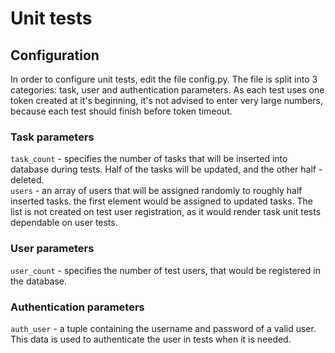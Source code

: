 # Unit tests

## Configuration
In order to configure unit tests, edit the file config.py.
The file is split into 3 categories: task, user and authentication parameters.
As each test uses one token created at it's beginning, it's not advised to enter very large numbers,
because each test should finish before token timeout.

### Task parameters
<code>task_count</code> - specifies the number of tasks that will be inserted into database during tests.
Half of the tasks will be updated, and the other half - deleted.  
<code>users</code> - an array of users that will be assigned randomly to roughly half inserted tasks.
the first element would be assigned to updated tasks.
The list is not created on test user registration, as it would render task unit tests dependable on user tests.

### User parameters
<code>user_count</code> - specifies the number of test users, that would be registered in the database.

### Authentication parameters
<code>auth_user</code> - a tuple containing the username and password of a valid user.
This data is used to authenticate the user in tests when it is needed.